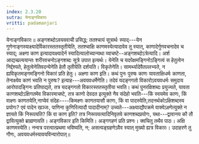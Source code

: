 ```yaml
---
index: 2.3.20
sutra: येनाङ्गविकारः
vritti: padamanjari
---
```


 येनाङ्गविकारः॥ अङ्गशब्दोऽवयववाची प्रसिद्ध; ततश्चायं सूत्रार्थः स्याद्---येन गुणेनाङ्गस्याक्ष्यादेर्विकारस्ततस्तृतीयेति, ततश्चाक्षि काणमस्येत्यादावेव तु स्यात्, काणादेर्गुणवचनादेव च स्याद्; अक्ष्णा काण इत्यादावक्ष्यादेर्न स्यादित्यालोच्यान्यथा व्याचष्टे--अङ्गशब्दोऽत्रेत्यादि। अर्श आद्यच्प्रत्ययान्तः शरीरवचनोऽङ्गशब्दः सूत्रे उपात इत्यर्थः। येनेति च यदपेक्षमङ्गिनोऽङ्गित्वं स हेतुत्वेन निर्द्दश्यते, हेतुत्वेनेतिवदन्येनेति हेतौ तृतीयेति दर्शयति। विकृतेनेति। सामर्थ्यादेवैतल्लभ्यते, न ह्यविकृतमङ्गमङ्गिनो विकारं प्रति हेतुः। अक्ष्णा काण इति। कथं पुनः पुरुषः काणः यावताक्षिधर्मः काणता, तेनाक्ष्येव काणं भवति न पुरुषः? इत्याह---अवयवधर्मेणेति। तदेवं यदङ्गगतो विकारोऽवयवधर्मः समुदाय आरोपादङ्गिनः प्रतिपाद्यते, तत्र यदङ्गगतो विकारस्ततस्तृतीया भवति। कथं पुनरक्षिशब्दः प्रयुज्यते, यावता काणशब्दोऽक्षिगतमेव विकारमाचष्टे, तत्र काणो देवदत इत्युक्ते नैव संदेहो भवति---किं स्वयमेव काणः, किं वाक्ष्णः काणतयेति,नाप्येवं संदेहः----किमक्ष्णः काणतयासौ काणः, किं वा पादस्येति,तदनर्थकोऽक्षिशब्दस्य प्रयोगः? एवं पादेन खञ्जः, पाणिना कुणिरित्यादौ पादादीनाम्? उच्यते---अक्ष्याद्यौपक्रमे वाक्येऽक्ष्णेत्युक्ते न ज्ञायते किं निरूपयति? किं वा काण इति? तत्र निरूपयत्यादिनिवृतये काणशब्दप्रयोगः, यथा---द्वावानय कौ तौ द्वावित्युक्ते ब्राह्मणावति। अङ्गविकार इति किमिति। अङ्गगहणं प्रति प्रश्नः। क्वचितु तथैव पाठः। अक्षि काणमस्येति। नन्वत्र परत्वात्प्रथमा भविष्यति, न; असत्यङ्ग्रहणेऽवैव स्यात् मुख्यो ह्यत्र विकारः। उदाहरणे तु गौणः, अवयवधर्मस्यावयविन्यारोपात्॥